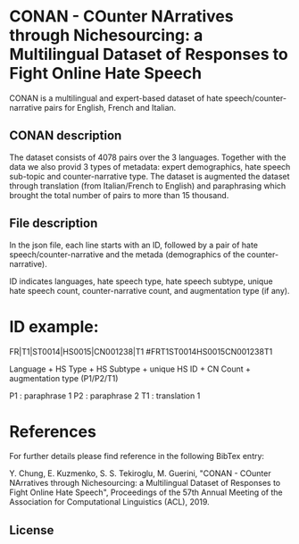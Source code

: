 # CONAN - COunter NArratives through Nichesourcing: a Multilingual Dataset of Responses to Fight Online Hate Speech

CONAN is a multilingual and expert-based dataset of hate speech/counter-narrative pairs for English, French and Italian.


## CONAN description
The dataset consists of 4078 pairs over the 3 languages. Together with the data we also provid 3 types of metadata: expert demographics, hate speech sub-topic and counter-narrative type. The dataset is augmented the dataset through translation (from Italian/French to English) and paraphrasing which brought the total number of pairs to more than 15 thousand. 


## File description
In the json file, each line starts with an ID, followed by a pair of hate speech/counter-narrative and the metada (demographics of the counter-narrative).

ID indicates languages, hate speech type, hate speech subtype, unique hate speech count, counter-narrative count, and augmentation type (if any).

# ID example: 
FR|T1|ST0014|HS0015|CN001238|T1 #FRT1ST0014HS0015CN001238T1

Language + HS Type + HS Subtype + unique HS ID + CN Count + augmentation type (P1/P2/T1)

P1 : paraphrase 1 
P2 : paraphrase 2
T1 : translation 1


# References
For further details please find reference in the following BibTex entry:

Y. Chung, E. Kuzmenko, S. S. Tekiroglu, M. Guerini, "CONAN - COunter NArratives through Nichesourcing: a Multilingual Dataset of Responses to Fight Online Hate Speech", Proceedings of the 57th Annual Meeting of the Association for Computational Linguistics (ACL), 2019.

## License
